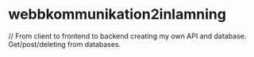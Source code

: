 # webbkommunikation2inlamning
// From client to frontend to backend creating my own API and database. Get/post/deleting from databases.

